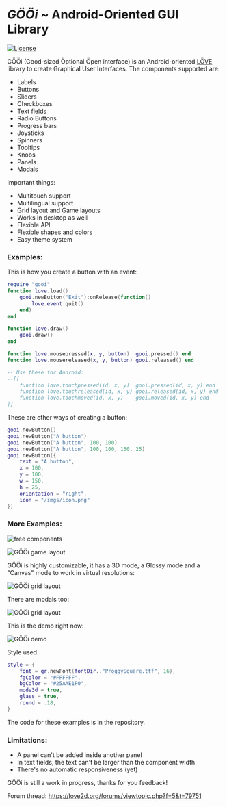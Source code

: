 # _GÖÖi_ ~ Android-Oriented GUI Library

[![License](http://img.shields.io/:license-MIT-blue.svg)](http://doge.mit-license.org)

GÖÖi (Good-sized Öptional Öpen interface) is an Android-oriented [LÖVE](https://love2d.org/) library to create Graphical User Interfaces. The components supported are:

* Labels
* Buttons
* Sliders
* Checkboxes
* Text fields
* Radio Buttons
* Progress bars
* Joysticks
* Spinners
* Tooltips
* Knobs
* Panels
* Modals

Important things:

* Multitouch support
* Multilingual support
* Grid layout and Game layouts
* Works in desktop as well
* Flexible API
* Flexible shapes and colors
* Easy theme system

### Examples:

This is how you create a button with an event:

```lua
require "gooi"
function love.load()
	gooi.newButton("Exit"):onRelease(function()
		love.event.quit()
	end)
end

function love.draw()
	gooi.draw()
end

function love.mousepressed(x, y, button)  gooi.pressed() end
function love.mousereleased(x, y, button) gooi.released() end

-- Use these for Android:
--[[
	function love.touchpressed(id, x, y)  gooi.pressed(id, x, y) end
	function love.touchreleased(id, x, y) gooi.released(id, x, y) end
	function love.touchmoved(id, x, y)    gooi.moved(id, x, y) end
]]
```

These are other ways of creating a button:

```lua
gooi.newButton()
gooi.newButton("A button")
gooi.newButton("A button", 100, 100)
gooi.newButton("A button", 100, 100, 150, 25)
gooi.newButton({
	text = "A button",
	x = 100,
	y = 100,
	w = 150,
	h = 25,
	orientation = "right",
	icon = "/imgs/icon.png"
})
```

### More Examples:

![free components](https://s32.postimg.org/q97lzfso5/ss3.png)

![GÖÖi game layout](http://s32.postimg.org/yyy4cbbfp/the_game_layout.gif)

GÖÖi is highly customizable, it has a 3D mode, a Glossy mode and a "Canvas" mode to work in virtual resolutions:

![GÖÖi grid layout](https://s13.postimg.org/qshh1ky2f/Sin_nombre.png)

There are modals too:

![GÖÖi grid layout](https://s32.postimg.org/qii4w8jb9/confirm.png)

This is the demo right now:

![GÖÖi demo](https://s32.postimg.org/y7q4nne8l/image.png)

Style used:
```lua
style = {
	font = gr.newFont(fontDir.."ProggySquare.ttf", 16),
	fgColor = "#FFFFFF",
	bgColor = "#25AAE1F0",
    mode3d = true,
    glass = true,
    round = .18,
}
```
The code for these examples is in the repository.

### Limitations:

* A panel can't be added inside another panel
* In text fields, the text can't be larger than the component width
* There's no automatic responsiveness (yet)

GÖÖi is still a work in progress, thanks for you feedback!

Forum thread: https://love2d.org/forums/viewtopic.php?f=5&t=79751
